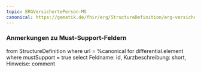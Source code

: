 ```yaml
---
topic: ERGVersichertePerson-MS
canonical: https://gematik.de/fhir/erg/StructureDefinition/erg-versicherteperson
---
```


### Anmerkungen zu Must-Support-Feldern

<fql>
from
	StructureDefinition
where 
    url = %canonical
for differential.element
where mustSupport = true
select
	Feldname: id, Kurzbeschreibung: short, Hinweise: comment
</fql>

